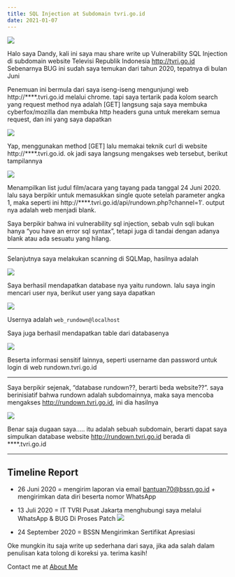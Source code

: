 ```yaml
---
title: SQL Injection at Subdomain tvri.go.id
date: 2021-01-07
---
```


![](https://miro.medium.com/max/14000/1*z2ycWiANWQbreVjLBfJYlw.png)

Halo saya Dandy, kali ini saya mau share write up Vulnerability SQL Injection di subdomain website Televisi Republik Indonesia http://tvri.go.id
Sebenarnya BUG ini sudah saya temukan dari tahun 2020, tepatnya di bulan Juni

Penemuan ini bermula dari saya iseng-iseng mengunjungi web http://****.tvri.go.id melalui chrome. tapi saya tertarik pada kolom search yang request method nya adalah [GET]
langsung saja saya membuka cyberfox/mozilla dan membuka http headers guna untuk merekam semua request, dan ini yang saya dapatkan

![](https://miro.medium.com/max/659/0*d1zNDqPY65kZuWZB.jpg)

Yap, menggunakan method [GET] lalu memakai teknik curl di website http://****.tvri.go.id. ok jadi saya langsung mengakses web tersebut, berikut tampilannya

![](https://miro.medium.com/max/2400/0*ukQzYf7AqavyHf4U.jpg)

Menampilkan list judul film/acara yang tayang pada tanggal 24 Juni 2020. lalu saya berpikir untuk memasukkan single quote setelah parameter angka 1, maka seperti ini http://****.tvri.go.id/api/rundown.php?channel=1′. output nya adalah web menjadi blank.

Saya berpikir bahwa ini vulnerability sql injection, sebab vuln sqli bukan hanya “you have an error sql syntax”, tetapi juga di tandai dengan adanya blank atau ada sesuatu yang hilang.

___

Selanjutnya saya melakukan scanning di SQLMap, hasilnya adalah

![](https://miro.medium.com/max/2400/0*LpjSJYH4CVRMMMIs.jpg)

Saya berhasil mendapatkan database nya yaitu rundown. lalu saya ingin mencari user nya, berikut user yang saya dapatkan

![](https://miro.medium.com/max/468/0*j_uy4WQoTBDKPPAl.jpg)

Usernya adalah `web_rundown@localhost`

Saya juga berhasil mendapatkan table dari databasenya

![](https://miro.medium.com/max/2400/0*dUnGBRQ9EQ_aHKv9.jpg)

Beserta informasi sensitif lainnya, seperti username dan password untuk login di web rundown.tvri.go.id

___

Saya berpikir sejenak, “database rundown??, berarti beda website??”. saya berinisiatif bahwa rundown adalah subdomainnya, maka saya mencoba mengakses http://rundown.tvri.go.id, ini dia hasilnya

![](https://miro.medium.com/max/20000/0*Sb7aVeSr7xFMEcW3.jpg)

Benar saja dugaan saya….. itu adalah sebuah subdomain, berarti dapat saya simpulkan database website http://rundown.tvri.go.id berada di ****.tvri.go.id

___

## Timeline Report

* 26 Juni 2020 = mengirim laporan via email bantuan70@bssn.go.id + mengirimkan data diri beserta nomor WhatsApp

* 13 Juli 2020 = IT TVRI Pusat Jakarta menghubungi saya melalui WhatsApp & BUG Di Proses Patch
![](https://competent-cori-57d622.netlify.app/files/Greenshot.png)

* 24 September 2020 = BSSN Mengirimkan Sertifikat Apresiasi

Oke mungkin itu saja write up sederhana dari saya, jika ada salah dalam penulisan kata tolong di koreksi ya. terima kasih!

Contact me at [About Me](/about/)
